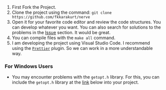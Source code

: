 1. First Fork the Project.
2. Clone the project using the command: `git clone https://github.com/fkkarakurt/nerve`
3. Open it for your favorite code editor and review the code structures. You can develop whatever you want. You can also search for solutions to the problems in the [Issue](https://github.com/fkkarakurt/Nerve/issues) section. It would be great.
4. You can compile files with the `make all` command.
5. I am developing the project using Visual Studio Code. I recommend using the [`Prettier`](https://marketplace.visualstudio.com/items?itemName=esbenp.prettier-vscode) plugin. So we can work in a more understandable way.

### For Windows Users

- You may encounter problems with the `getopt.h` library. For this, you can include the `getopt.h` library at the [link](https://github.com/gcc-mirror/gcc/blob/master/include/getopt.h) below into your project.
